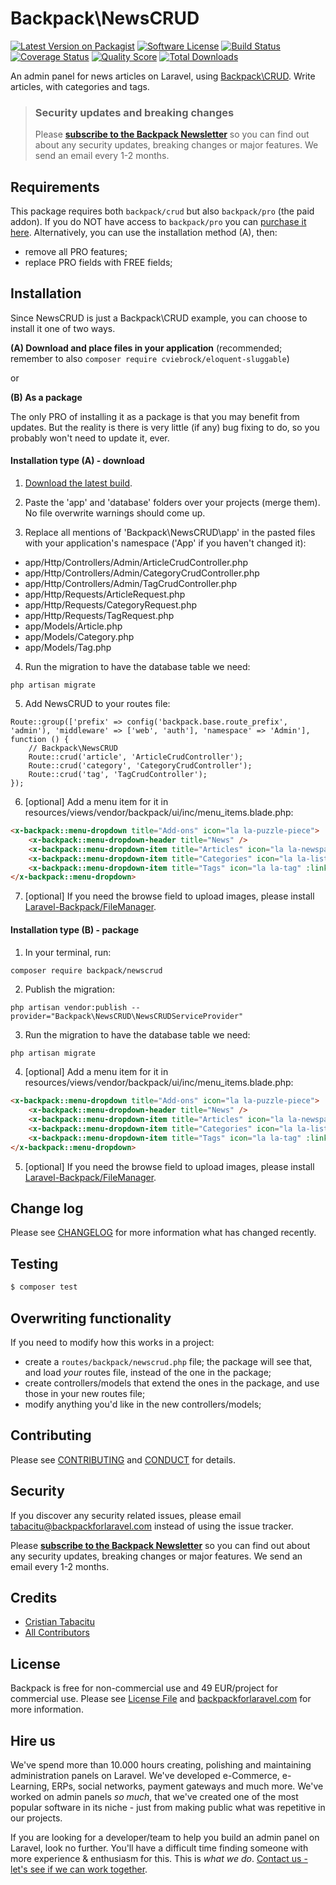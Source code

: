 # Backpack\NewsCRUD

[![Latest Version on Packagist][ico-version]][link-packagist]
[![Software License][ico-license]](LICENSE.md)
[![Build Status][ico-travis]][link-travis]
[![Coverage Status][ico-scrutinizer]][link-scrutinizer]
[![Quality Score][ico-code-quality]][link-code-quality]
[![Total Downloads][ico-downloads]][link-downloads]

An admin panel for news articles on Laravel, using [Backpack\CRUD](https://github.com/Laravel-Backpack/crud). Write articles, with categories and tags.


> ### Security updates and breaking changes
> Please **[subscribe to the Backpack Newsletter](http://backpackforlaravel.com/newsletter)** so you can find out about any security updates, breaking changes or major features. We send an email every 1-2 months.



## Requirements

This package requires both `backpack/crud` but also `backpack/pro` (the paid addon). If you do NOT have access to `backpack/pro` you can [purchase it here](https://backpackforlaravel.com/pricing). Alternatively, you can use the installation method (A), then:
- remove all PRO features;
- replace PRO fields with FREE fields;


## Installation

Since NewsCRUD is just a Backpack\CRUD example, you can choose to install it one of two ways.

**(A) Download and place files in your application** (recommended; remember to also ```composer require cviebrock/eloquent-sluggable```)

or

**(B) As a package**

The only PRO of installing it as a package is that you may benefit from updates. But the reality is there is very little (if any) bug fixing to do, so you probably won't need to update it, ever.



#### Installation type (A) - download


1) [Download the latest build](https://github.com/Laravel-Backpack/NewsCRUD/archive/master.zip).

2) Paste the 'app' and 'database' folders over your projects (merge them). No file overwrite warnings should come up.

3) Replace all mentions of 'Backpack\NewsCRUD\app' in the pasted files with your application's namespace ('App' if you haven't changed it):
- app/Http/Controllers/Admin/ArticleCrudController.php
- app/Http/Controllers/Admin/CategoryCrudController.php
- app/Http/Controllers/Admin/TagCrudController.php
- app/Http/Requests/ArticleRequest.php
- app/Http/Requests/CategoryRequest.php
- app/Http/Requests/TagRequest.php
- app/Models/Article.php
- app/Models/Category.php
- app/Models/Tag.php

4) Run the migration to have the database table we need:
```
php artisan migrate
```

5) Add NewsCRUD to your routes file:

```
Route::group(['prefix' => config('backpack.base.route_prefix', 'admin'), 'middleware' => ['web', 'auth'], 'namespace' => 'Admin'], function () {
    // Backpack\NewsCRUD
    Route::crud('article', 'ArticleCrudController');
    Route::crud('category', 'CategoryCrudController');
    Route::crud('tag', 'TagCrudController');
});
```

6) [optional] Add a menu item for it in resources/views/vendor/backpack/ui/inc/menu_items.blade.php:

```html
<x-backpack::menu-dropdown title="Add-ons" icon="la la-puzzle-piece">
    <x-backpack::menu-dropdown-header title="News" />
    <x-backpack::menu-dropdown-item title="Articles" icon="la la-newspaper-o" :link="backpack_url('article')" />
    <x-backpack::menu-dropdown-item title="Categories" icon="la la-list" :link="backpack_url('category')" />
    <x-backpack::menu-dropdown-item title="Tags" icon="la la-tag" :link="backpack_url('tag')" />
</x-backpack::menu-dropdown>
```

7) [optional] If you need the browse field to upload images, please install [Laravel-Backpack/FileManager](https://github.com/Laravel-Backpack/FileManager#installation).


#### Installation type (B) - package

1) In your terminal, run:

``` bash
composer require backpack/newscrud
```

2) Publish the migration:

```
php artisan vendor:publish --provider="Backpack\NewsCRUD\NewsCRUDServiceProvider"
```

3) Run the migration to have the database table we need:

```
php artisan migrate
```

4) [optional] Add a menu item for it in resources/views/vendor/backpack/ui/inc/menu_items.blade.php:

```html
<x-backpack::menu-dropdown title="Add-ons" icon="la la-puzzle-piece">
    <x-backpack::menu-dropdown-header title="News" />
    <x-backpack::menu-dropdown-item title="Articles" icon="la la-newspaper-o" :link="backpack_url('article')" />
    <x-backpack::menu-dropdown-item title="Categories" icon="la la-list" :link="backpack_url('category')" />
    <x-backpack::menu-dropdown-item title="Tags" icon="la la-tag" :link="backpack_url('tag')" />
</x-backpack::menu-dropdown>
```

5) [optional] If you need the browse field to upload images, please install [Laravel-Backpack/FileManager](https://github.com/Laravel-Backpack/FileManager#installation).



## Change log

Please see [CHANGELOG](CHANGELOG.md) for more information what has changed recently.

## Testing

``` bash
$ composer test
```

## Overwriting functionality

If you need to modify how this works in a project:
- create a ```routes/backpack/newscrud.php``` file; the package will see that, and load _your_ routes file, instead of the one in the package;
- create controllers/models that extend the ones in the package, and use those in your new routes file;
- modify anything you'd like in the new controllers/models;

## Contributing

Please see [CONTRIBUTING](CONTRIBUTING.md) and [CONDUCT](CONDUCT.md) for details.

## Security

If you discover any security related issues, please email tabacitu@backpackforlaravel.com instead of using the issue tracker.

Please **[subscribe to the Backpack Newsletter](http://backpackforlaravel.com/newsletter)** so you can find out about any security updates, breaking changes or major features. We send an email every 1-2 months.

## Credits

- [Cristian Tabacitu][link-author]
- [All Contributors][link-contributors]

## License

Backpack is free for non-commercial use and 49 EUR/project for commercial use. Please see [License File](LICENSE.md) and [backpackforlaravel.com](https://backpackforlaravel.com/#pricing) for more information.

## Hire us

We've spend more than 10.000 hours creating, polishing and maintaining administration panels on Laravel. We've developed e-Commerce, e-Learning, ERPs, social networks, payment gateways and much more. We've worked on admin panels _so much_, that we've created one of the most popular software in its niche - just from making public what was repetitive in our projects.

If you are looking for a developer/team to help you build an admin panel on Laravel, look no further. You'll have a difficult time finding someone with more experience & enthusiasm for this. This is _what we do_. [Contact us - let's see if we can work together](https://backpackforlaravel.com/need-freelancer-or-development-team).


[ico-version]: https://img.shields.io/packagist/v/backpack/NewsCRUD.svg?style=flat-square
[ico-license]: https://img.shields.io/badge/license-dual-blue?style=flat-square
[ico-travis]: https://img.shields.io/travis/com/laravel-backpack/newscrud
[ico-scrutinizer]: https://img.shields.io/scrutinizer/coverage/g/Laravel-Backpack/NewsCRUD.svg?style=flat-square
[ico-code-quality]: https://img.shields.io/scrutinizer/g/Laravel-Backpack/NewsCRUD.svg?style=flat-square
[ico-downloads]: https://img.shields.io/packagist/dt/backpack/NewsCRUD.svg?style=flat-square

[link-packagist]: https://packagist.org/packages/backpack/NewsCRUD
[link-travis]: https://travis-ci.org/Laravel-Backpack/NewsCRUD
[link-scrutinizer]: https://scrutinizer-ci.com/g/Laravel-Backpack/NewsCRUD/code-structure
[link-code-quality]: https://scrutinizer-ci.com/g/Laravel-Backpack/NewsCRUD
[link-downloads]: https://packagist.org/packages/backpack/NewsCRUD
[link-author]: https://github.com/tabacitu
[link-contributors]: ../../contributors

